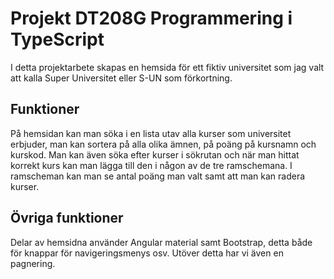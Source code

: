 # Projekt DT208G Programmering i TypeScript

I detta projektarbete skapas en hemsida för ett fiktiv universitet som jag valt att kalla Super Universitet eller S-UN som förkortning.

## Funktioner

På hemsidan kan man söka i en lista utav alla kurser som universitet erbjuder, man kan sortera på alla olika ämnen, på poäng på kursnamn och kurskod. Man kan även söka efter kurser i sökrutan och när man hittat korrekt kurs kan man lägga till den i någon av de tre ramschemana. I ramscheman kan man se antal poäng man valt samt att man kan radera kurser.

## Övriga funktioner

Delar av hemsidna använder Angular material samt Bootstrap, detta både för knappar för navigeringsmenys osv. Utöver detta har vi även en pagnering.

